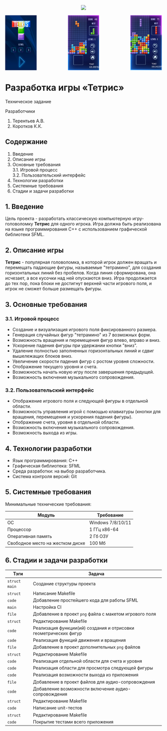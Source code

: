 <p align="center">
  <img src="https://i.ibb.co/4R6bJ4p/icon1.png">
</p>
  <p align="center">
  <div style="display: flex; justify-content: space-between;">
    <img src="resources/imgr/1.png" width="20%">
    <img src="resources/imgr/2.png" width="20%">
    <img src="resources/imgr/3.png" width="20%">
  </div>
  
# Разработка игры «Тетрис»
Техническое задание

Разработчики
1. Терентьев А.В.
2. Коротков К.К.

## Содержание

1. Введение
2. Описание игры
3. Основные требования\
    3.1. Игровой процесс\
    3.2. Пользовательский интерфейс
4. Технологии разработки
5. Системные требования
6. Стадии и задачи разработки

## 1. Введение

Цель проекта - разработать классическую компьютерную игру-головоломку **Тетрис** для одного игрока. Игра должна быть реализована на языке программирования С++ с использованием графической библиотеки SFML.

## 2. Описание игры

**Тетрис** - популярная головоломка, в которой игрок должен вращать и перемещать падающие фигуры, называемые "тетрамино", для создания горизонтальных линий без пробелов. Когда линия сформирована, она исчезает, а все кусочки над ней опускаются вниз. Игра продолжается до тех пор, пока блоки не достигнут верхней части игрового поля, и игрок не сможет больше размещать фигуры.

## 3. Основные требования

### 3.1. Игровой процесс

- Создание и визуализация игрового поля фиксированного размера.
- Генерация случайных фигур "тетрамино" из 7 возможных форм.
- Возможность вращения и перемещения фигур влево, вправо и вниз.
- Ускорение падения фигуры при удержании кнопки "вниз".
- Удаление полностью заполненных горизонтальных линий и сдвиг вышележащих блоков вниз.
- Увеличение скорости падения фигур с ростом уровня сложности.
- Отображение текущего уровня и счета.
- Возможность начать новую игру после завершения предыдущей.
- Возможность включения музыкального сопровождения.

### 3.2. Пользовательский интерфейс

- Отображение игрового поля и следующей фигуры в отдельной области.
- Возможность управления игрой с помощью клавиатуры (кнопки для вращения, перемещения и ускорения падения фигуры).
- Отображение счета, уровня в отдельной области.
- Возможность включения музыкального сопровождения.
- Возможность выхода из игры.

## 4. Технологии разработки

- Язык программирования: C++
- Графическая библиотека: SFML
- Среда разработки: на выбор разработчика.
- Система контроля версий: Git

## 5. Системные требования

Минимальные технические требования:

| Модуль                           | Требование        |
| -------------------------------- | ----------------- |
| ОС                               | Windows 7/8/10/11 |
| Процессор                        | 1 ГГц x86-64      |
| Оперативная память               | 2 Гб ОЗУ          |
| Свободное место на жестком диске | 100 Мб            |

## 6. Стадии и задачи разработки

| Тэги              | Задача                                                           |                              
|-------------------|------------------------------------------------------------------|
|`struct` `main`    | Создание структуры проекта                                       |                                 
|`struct`           | Написание Makefile                                               |                                
|`code`             | Добавление простейшего кода для работы SFML                      |                                
|`main`             | Настройка CI                                                     | 
|`file`             | Добавление в проект `png` файла с макетом игрового поля          |     
|`struct`           | Редактирование Makefile                                          |                       
|`code`             | Реализация функции(ий) создания и отрисовки геометрических фигур |
|`code`             | Реализация функций движения и вращения                           |
|`file`             | Добавление в проект дополнительных `png` файлов                  |     
|`struct`           | Редактирование Makefile                                          |  
|`code`             | Реализация отдельной области для счета и уровня                  | 
|`code`             | Реализация области для просмотра следующей фигуры                | 
|`code`             | Реализация возможности выхода из приложения                      |
|`file`             | Добавление в проект файлов для аудио-сопровождения               | 
|`code`             | Добавление возможности включение аудио-сопровождения             |
|`struct`           | Редактирование Makefile                                          |    
|`code`             | Написание unit-тестов                                            |
|`struct`           | Редактирование Makefile                                          | 
|`code`             | Покрытие тестами всего приложения                                |                                                                  

